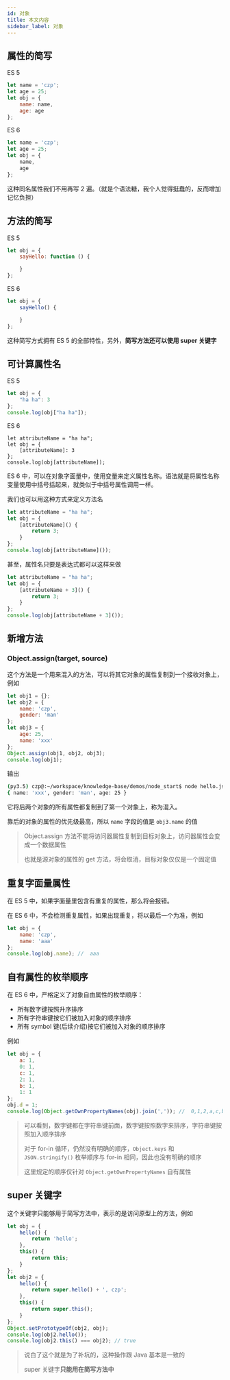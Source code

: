 ```yaml
---
id: 对象
title: 本文内容
sidebar_label: 对象
---
```




## 属性的简写

ES 5

```javascript
let name = 'czp';
let age = 25;
let obj = {
    name: name,
    age: age
};
```

ES 6

```javascript
let name = 'czp';
let age = 25;
let obj = {
    name,
    age
};
```

这种同名属性我们不用再写 2 遍。（就是个语法糖，我个人觉得挺蠢的，反而增加记忆负担）



## 方法的简写

ES 5

```javascript
let obj = {
    sayHello: function () {

    }
};
```

ES 6

```javascript
let obj = {
    sayHello() {

    }
};
```

这种简写方式拥有 ES 5 的全部特性，另外，**简写方法还可以使用 super 关键字**



## 可计算属性名

ES 5

```javascript
let obj = {
    "ha ha": 3
};
console.log(obj["ha ha"]);
```

ES 6

```javas
let attributeName = "ha ha";
let obj = {
    [attributeName]: 3
};
console.log(obj[attributeName]);
```

ES 6 中，可以在对象字面量中，使用变量来定义属性名称。语法就是将属性名称变量使用中括号括起来，就类似于中括号属性调用一样。

我们也可以用这种方式来定义方法名

```javascript
let attributeName = "ha ha";
let obj = {
    [attributeName]() {
        return 3;
    }
};
console.log(obj[attributeName]());
```

甚至，属性名只要是表达式都可以这样来做

```javascript
let attributeName = "ha ha";
let obj = {
    [attributeName + 3]() {
        return 3;
    }
};
console.log(obj[attributeName + 3]());
```



## 新增方法

### Object.assign(target, source)

这个方法是一个用来混入的方法，可以将其它对象的属性复制到一个接收对象上，例如

```javascript
let obj1 = {};
let obj2 = {
    name: 'czp',
    gender: 'man'
};
let obj3 = {
    age: 25,
    name: 'xxx'
};
Object.assign(obj1, obj2, obj3);
console.log(obj1);
```

输出

```bash
(py3.5) czp@:~/workspace/knowledge-base/demos/node_start$ node hello.js
{ name: 'xxx', gender: 'man', age: 25 }
```

它将后两个对象的所有属性都复制到了第一个对象上，称为混入。

靠后的对象的属性的优先级最高，所以 `name` 字段的值是 `obj3.name` 的值

> Object.assign 方法不能将访问器属性复制到目标对象上，访问器属性会变成一个数据属性
>
> 也就是源对象的属性的 get 方法，将会取消，目标对象仅仅是一个固定值



## 重复字面量属性

在 ES 5 中，如果字面量里包含有重复的属性，那么将会报错。

在 ES 6 中，不会检测重复属性，如果出现重复，将以最后一个为准，例如

```javascript
let obj = {
    name: 'czp',
    name: 'aaa'
};
console.log(obj.name); //  aaa
```



## 自有属性的枚举顺序

在 ES 6 中，严格定义了对象自由属性的枚举顺序：

- 所有数字键按照升序排序
- 所有字符串键按它们被加入对象的顺序排序
- 所有 symbol 键(后续介绍)按它们被加入对象的顺序排序

例如

```javascript
let obj = {
    a: 1,
    0: 1,
    c: 1,
    2: 1,
    b: 1,
    1: 1
};
obj.d = 1;
console.log(Object.getOwnPropertyNames(obj).join(',')); //  0,1,2,a,c,b,d
```

> 可以看到，数字键都在字符串键前面，数字键按照数字来排序，字符串键按照加入顺序排序
>
> 对于 for-in 循环，仍然没有明确的顺序，`Object.keys` 和 `JSON.stringify()` 枚举顺序与 for-in 相同，因此也没有明确的顺序
>
> 这里规定的顺序仅针对 `Object.getOwnPropertyNames` 自有属性



## super 关键字

这个关键字只能够用于简写方法中，表示的是访问原型上的方法，例如

```javascript
let obj = {
    hello() {
        return 'hello';
    },
    this() {
        return this;
    }
};
let obj2 = {
    hello() {
        return super.hello() + ', czp';
    },
    this() {
        return super.this();
    }
};
Object.setPrototypeOf(obj2, obj);
console.log(obj2.hello());
console.log(obj2.this() === obj2); // true
```

> 说白了这个就是为了补坑的，这种操作跟 Java 基本是一致的
>
> super 关键字**只能用在简写方法中**



